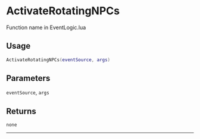 # ActivateRotatingNPCs
Function name in EventLogic.lua
## Usage
```lua
ActivateRotatingNPCs(eventSource, args)
```
## Parameters
`eventSource`, `args`
## Returns
`none`

---